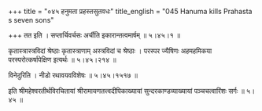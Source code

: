 +++
title = "०४५ हनुमता प्रहस्तसुतवधः"
title_english = "045 Hanuma kills Prahasta s seven sons"

+++
तत इति । सप्तार्चिवर्चसः अर्चीति इकारान्तत्वमार्षम्  ॥  ५।४५।१  ॥   

  

कृतास्त्रास्त्रविदां श्रेष्ठाः कृतास्त्राणाम् अस्त्रविदां च श्रेष्ठाः । परस्पर ज्यैषिणः अहमहमिकया परस्परोत्कर्षापेक्षिण इत्यर्थः  ॥  ५।४५।२१४  ॥   

  

विनेदुरिति । नीडो रथावयवविशेषः  ॥  ५।४५।१५१७  ॥   

  

इति श्रीमहेश्वरतीर्थविरचितायां श्रीरामायणतत्त्वदीपिकाख्यायां सुन्दरकाण्डव्याख्यायां पञ्चचत्वारिंशः सर्गः  ॥  ५।४५  ॥   

  

